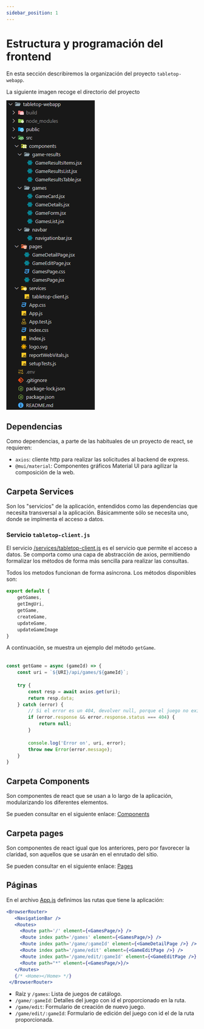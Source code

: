 ```yaml
---
sidebar_position: 1
---
```


# Estructura y programación del frontend

En esta sección describiremos la organización del proyecto `tabletop-webapp`.

La siguiente imagen recoge el directorio del proyecto

![Directorio de archivos](./img/folder-structure.png)

## Dependencias

Como dependencias, a parte de las habituales de un proyecto de react, se requieren:

* `axios`: cliente http para realizar las solicitudes al backend de express.
* `@mui/material`: Componentes gráficos Material UI para agilizar la composición de la web.

## Carpeta Services

Son los "servicios" de la aplicación, entendidos como las dependencias que necesita transversal a la aplicación. Básicammente sólo se necesita uno, donde se implmenta el acceso a datos.

### Servicio `tabletop-client.js`
El servicio [/services/tabletop-client.js](https://github.com/bportelalp/master-webdev-uned/blob/main/8-mod-tfm/tabletop-webapp/src/services/tabletop-client.js) es el servicio que permite el acceso a datos. Se comporta como una capa de abstracción de axios, permitiendo formalizar los métodos de forma más sencilla para realizar las consultas.

Todos los metodos funcionan de forma asíncrona. Los métodos disponibles son:

```js
export default {
    getGames,
    getImgUri,
    getGame,
    createGame,
    updateGame,
    updateGameImage
}
```

A continuación, se muestra un ejemplo del método `getGame`.

```js

const getGame = async (gameId) => {
    const uri = `${URI}/api/games/${gameId}`;

    try {
        const resp = await axios.get(uri);
        return resp.data;
    } catch (error) {
        // Si el error es un 404, devolver null, porque el juego no existe
        if (error.response && error.response.status === 404) {
            return null;
        }

        console.log('Error on', uri, error);
        throw new Error(error.message);
    }
}
```

## Carpeta Components

Son componentes de react que se usan a lo largo de la aplicación, modularizando los diferentes elementos.

Se pueden consultar en el siguiente enlace: [Components](https://github.com/bportelalp/master-webdev-uned/tree/main/8-mod-tfm/tabletop-webapp/src/components)

## Carpeta pages

Son componentes de react igual que los anteriores, pero por favorecer la claridad, son aquellos que se usarán en el enrutado del sitio.

Se pueden consultar en el siguiente enlace: [Pages](https://github.com/bportelalp/master-webdev-uned/tree/main/8-mod-tfm/tabletop-webapp/src/pages)

## Páginas

En el archivo [App.js](https://github.com/bportelalp/master-webdev-uned/blob/main/8-mod-tfm/tabletop-webapp/src/App.js) definimos las rutas que tiene la aplicación:

```jsx
<BrowserRouter>
   <NavigationBar />
   <Routes>
     <Route path='/' element={<GamesPage/>} />
     <Route index path='/games' element={<GamesPage/>} />
     <Route index path='/game/:gameId' element={<GameDetailPage />} />
     <Route index path='/game/edit' element={<GameEditPage />} />
     <Route index path='/game/edit/:gameId' element={<GameEditPage />} />
     <Route path="*" element={<GamesPage/>}/>
   </Routes>
   {/* <Home></Home> */}
 </BrowserRouter>
```

* Raíz y `/games`: Lista de juegos de catálogo.
* `/game/:gameId`: Detalles del juego con id el proporcionado en la ruta.
* `/game/edit`: Formulario de creación de nuevo juego.
* `/game/edit/:gameId`: Formulario de edición del juego con id el de la ruta proporcionada.